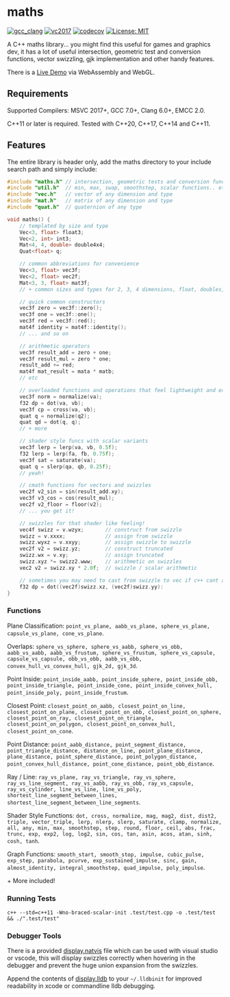 
# maths  

[![gcc_clang](https://github.com/polymonster/maths/actions/workflows/test.yaml/badge.svg)](https://github.com/polymonster/maths/actions)
[![vc2017](https://ci.appveyor.com/api/projects/status/uny5ae4bf3kp2p0m?svg=true)](https://ci.appveyor.com/project/polymonster/maths)
[![codecov](https://codecov.io/gh/polymonster/maths/branch/master/graph/badge.svg)](https://codecov.io/gh/polymonster/maths) [![License: MIT](https://img.shields.io/badge/License-MIT-blue.svg)](https://opensource.org/licenses/MIT)

A C++ maths library... you might find this useful for games and graphics dev, it has a lot of useful intersection, geometric test and conversion functions, vector swizzling, gjk implementation and other handy features.  

There is a [Live Demo](https://www.polymonster.co.uk/pmtech/examples/maths_functions.html) via WebAssembly and WebGL.

## Requirements

Supported Compilers: MSVC 2017+, GCC 7.0+, Clang 6.0+, EMCC 2.0.

C++11 or later is required. Tested with C++20, C++17, C++14 and C++11.  

## Features

The entire library is header only, add the maths directory to your include search path and simply include:

```c++
#include "maths.h" // intersection, geometric tests and conversion functions
#include "util.h"  // min, max, swap, smoothstep, scalar functions.. etc
#include "vec.h"   // vector of any dimension and type
#include "mat.h"   // matrix of any dimension and type
#include "quat.h"  // quaternion of any type

void maths() {
    // templated by size and type
    Vec<3, float> float3;
    Vec<2, int> int3;
    Mat<4, 4, double> double4x4;
    Quat<float> q;

    // common abbreviations for convenience
    Vec<3, float> vec3f;
    Vec<2, float> vec2f;
    Mat<3, 3, float> mat3f;
    // + common sizes and types for 2, 3, 4 dimensions, float, doubles, ints

    // quick common constructors
    vec3f zero = vec3f::zero();
    vec3f one = vec3f::one();
    vec3f red = vec3f::red();
    mat4f identity = mat4f::identity();
    // ... and so on

    // arithmetic operators
    vec3f result_add = zero + one;
    vec3f result_mul = zero * one;
    result_add += red;
    mat4f mat_result = mata * matb;
    // etc

    // overloaded functions and operations that feel lightweight and expressive
    vec3f norm = normalize(va);
    f32 dp = dot(va, vb);
    vec3f cp = cross(va, vb);
    quat q = normalize(q2);
    quat qd = dot(q, q);
    // + more

    // shader style funcs with scalar variants
    vec3f lerp = lerp(va, vb, 0.5f);
    f32 lerp = lerp(fa, fb, 0.75f);
    vec3f sat = saturate(va);
    quat q = slerp(qa, qb, 0.25f);
    // yeah!

    // cmath functions for vectors and swizzles
    vec2f v2_sin = sin(result_add.xy);
    vec3f v3_cos = cos(result_mul);
    vec2f v2_floor = floor(v2);
    // ... you get it!

    // swizzles for that shader like feeling!
    vec4f swizz = v.wzyx;       // construct from swizzle
    swizz = v.xxxx;             // assign from swizzle
    swizz.wyxz = v.xxyy;        // assign swizzle to swizzle
    vec2f v2 = swizz.yz;        // construct truncated
    swizz.wx = v.xy;            // assign truncated
    swizz.xyz *= swizz2.www;    // arithmetic on swizzles
    vec2 v2 = swizz.xy * 2.0f;  // swizzle / scalar arithmetic

    // sometimes you may need to cast from swizzle to vec if c++ cant apply implicit casts
    f32 dp = dot((vec2f)swizz.xz, (vec2f)swizz.yy):
}
```  

### Functions

Plane Classification: `point_vs_plane, aabb_vs_plane, sphere_vs_plane, capsule_vs_plane, cone_vs_plane`.  

Overlaps: `sphere_vs_sphere, sphere_vs_aabb, sphere_vs_obb, aabb_vs_aabb, aabb_vs_frustum, sphere_vs_frustum, sphere_vs_capsule, capsule_vs_capsule, obb_vs_obb, aabb_vs_obb, convex_hull_vs_convex_hull, gjk_2d, gjk_3d`.  

Point Inside: `point_inside_aabb, point_inside_sphere, point_inside_obb, point_inside_triangle, point_inside_cone, point_inside_convex_hull, point_inside_poly, point_inside_frustum`.  

Closest Point: `closest_point_on_aabb, closest_point_on_line, closest_point_on_plane, closest_point_on_obb, closest_point_on_sphere, closest_point_on_ray, closest_point_on_triangle, closest_point_on_polygon, closest_point_on_convex_hull, closest_point_on_cone`.  

Point Distance: `point_aabb_distance, point_segment_distance, point_triangle_distance, distance_on_line, point_plane_distance, plane_distance, point_sphere_distance, point_polygon_distance, point_convex_hull_distance, point_cone_distance, point_obb_distance`.  

Ray / Line: `ray_vs_plane, ray_vs_triangle, ray_vs_sphere, ray_vs_line_segment, ray_vs_aabb, ray_vs_obb, ray_vs_capsule, ray_vs_cylinder, line_vs_line, line_vs_poly, shortest_line_segment_between_lines, shortest_line_segment_between_line_segments`.  

Shader Style Functions: `dot, cross, normalize, mag, mag2, dist, dist2, triple, vector_triple, lerp, nlerp, slerp, saturate, clamp, normalize, all, any, min, max, smoothstep, step, round, floor, ceil, abs, frac, trunc, exp, exp2, log, log2, sin, cos, tan, asin, acos, atan, sinh, cosh, tanh`.  

Graph Functions: `smooth_start, smooth_stop, impulse, cubic_pulse, exp_step, parabola, pcurve, exp_sustained_impulse, sinc, gain, almost_identity, integral_smoothstep, quad_impulse, poly_impulse`.  

\+ More included!

### Running Tests

```shell
c++ --std=c++11 -Wno-braced-scalar-init .test/test.cpp -o .test/test && ./".test/test"
```

### Debugger Tools

There is a provided [display.natvis](https://github.com/polymonster/maths/blob/master/display.natvis) file which can be used with visual studio or vscode, this will display swizzles correctly when hovering in the debugger and prevent the huge union expansion from the swizzles.

Append the contents of [display.lldb](https://github.com/polymonster/maths/blob/master/display.lldb) to your `~/.lldbinit` for improved readability in xcode or commandline lldb debugging.  
